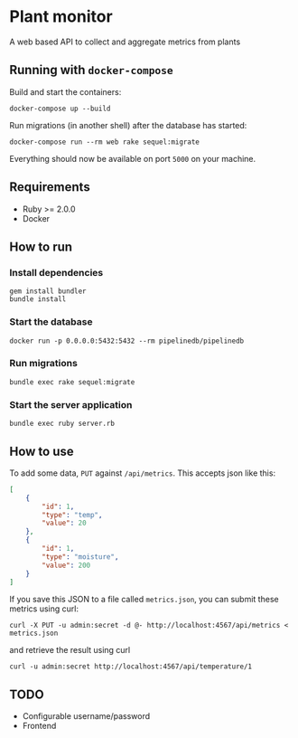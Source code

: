 # Plant monitor

A web based API to collect and aggregate metrics from plants


## Running with `docker-compose`

Build and start the containers:

```shell
docker-compose up --build
```

Run migrations (in another shell) after the database has started:

```shell
docker-compose run --rm web rake sequel:migrate
```

Everything should now be available on port `5000` on your machine.


## Requirements

 * Ruby >= 2.0.0
 * Docker


## How to run

### Install dependencies

```shell
gem install bundler
bundle install
```

### Start the database

```shell
docker run -p 0.0.0.0:5432:5432 --rm pipelinedb/pipelinedb
```

### Run migrations

```shell
bundle exec rake sequel:migrate
```

### Start the server application

```shell
bundle exec ruby server.rb
```


## How to use

To add some data, `PUT` against `/api/metrics`. This accepts json like this:

```json
[
    {
        "id": 1,
        "type": "temp",
        "value": 20
    },
    {
        "id": 1,
        "type": "moisture",
        "value": 200
    }
]
```

If you save this JSON to a file called `metrics.json`, you can submit these metrics using curl:

```shell
curl -X PUT -u admin:secret -d @- http://localhost:4567/api/metrics < metrics.json
```

and retrieve the result using curl

```shell
curl -u admin:secret http://localhost:4567/api/temperature/1
```


## TODO

 * Configurable username/password
 * Frontend
